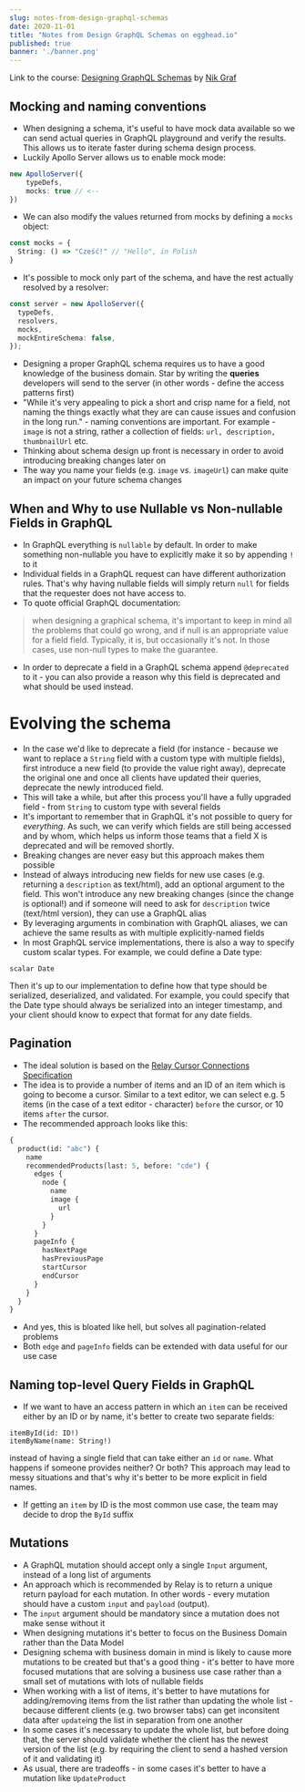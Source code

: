 ```yaml
---
slug: notes-from-design-graphql-schemas
date: 2020-11-01
title: "Notes from Design GraphQL Schemas on egghead.io"
published: true
banner: './banner.png'
---
```


Link to the course: [Designing GraphQL Schemas](**https://egghead.io/courses/designing-graphql-schemas-99db?af=6p5abz**) by [Nik Graf](https://egghead.io/instructors/nik-graf?af=6p5abz)

## Mocking and naming conventions

- When designing a schema, it's useful to have mock data available so we can send actual queries in GraphQL playground and verify the results. This allows us to iterate faster during schema design process.
- Luckily Apollo Server allows us to enable mock mode:

```ts
new ApolloServer({
	typeDefs,
	mocks: true // <--
})
```
- We can also modify the values returned from mocks by defining a `mocks` object:
```ts
const mocks = {
  String: () => "Cześć!" // "Hello", in Polish
}
```
- It's possible to mock only part of the schema, and have the rest actually resolved by a resolver:

```ts
const server = new ApolloServer({
  typeDefs,
  resolvers,
  mocks,
  mockEntireSchema: false,
});
````

- Designing a proper GraphQL schema requires us to have a good knowledge of the business domain. Star by writing the **queries** developers will send to the server (in other words - define the access patterns first)
- "While it's very appealing to pick a short and crisp name for a field, not naming the things exactly what they are can cause issues and confusion in the long run." - naming conventions are important. For example - `image` is not a string, rather a collection of fields: `url, description, thumbnailUrl` etc.
- Thinking about schema design up front is necessary in order to avoid introducing breaking changes later on
- The way you name your fields (e.g. `image` vs. `imageUrl`) can make quite an impact on your future schema changes

## When and Why to use Nullable vs Non-nullable Fields in GraphQL

- In GraphQL everything is `nullable` by default. In order to make something non-nullable you have to explicitly make it so by appending `!` to it
- Individual fields in a GraphQL request can have different authorization rules. That's why having nullable fields will simply return `null` for fields that the requester does not have access to.
- To quote official GraphQL documentation:

>when designing a graphical schema, it's important to keep in mind all the problems that could go wrong, and if null is an appropriate value for a field field. Typically, it is, but occasionally it's not. In those cases, use non-null types to make the guarantee.
- In order to deprecate a field in a GraphQL schema append `@deprecated` to it - you can also provide a reason why this field is deprecated and what should be used instead.

# Evolving the schema
- In the case we'd like to deprecate a field (for instance - because we want to replace a `String` field with a custom type with multiple fields), first introduce a new field (to provide the value right away), deprecate the original one and once all clients have updated their queries, deprecate the newly introduced field.
- This will take a while, but after this process you'll have a fully upgraded field - from `String` to custom type with several fields
- It's important to remember that in GraphQL it's not possible to query for *everything*. As such, we can verify which fields are still being accessed and by whom, which helps us inform those teams that a field X is deprecated and will be removed shortly.
- Breaking changes are never easy but this approach makes them possible
- Instead of always introducing new fields for new use cases (e.g. returning a `description` as text/html), add an optional argument to the field. This won't introduce any new breaking changes (since the change is optional!) and if someone will need to ask for `description` twice (text/html version), they can use a GraphQL alias
- By leveraging arguments in combination with GraphQL aliases, we can achieve the same results as with multiple explicitly-named fields
- In most GraphQL service implementations, there is also a way to specify custom scalar types. For example, we could define a Date type:

`scalar Date`

Then it's up to our implementation to define how that type should be serialized, deserialized, and validated. For example, you could specify that the Date type should always be serialized into an integer timestamp, and your client should know to expect that format for any date fields.

## Pagination
- The ideal solution is based on the [Relay Cursor Connections Specification](https://facebook.github.io/relay/graphql/connections.htm)
- The idea is to provide a number of items and an ID of an item which is going to become a cursor. Similar to a text editor, we can select e.g. 5 items (in the case of a text editor - character) `before` the cursor, or 10 items `after` the cursor.
- The recommended approach looks like this:
```graphql
{
  product(id: "abc") {
    name
    recommendedProducts(last: 5, before: "cde") {
      edges {
        node {
          name
          image {
            url
          }
        }
      }
      pageInfo {
        hasNextPage
        hasPreviousPage
        startCursor
        endCursor
      }
    }
  }
}
```
- And yes, this is bloated like hell, but solves all pagination-related problems
- Both `edge` and `pageInfo` fields can be extended with data useful for our use case

## Naming top-level Query Fields in GraphQL
- If we want to have an access pattern in which an `item` can be received either by an ID or by name, it's better to create two separate fields:

```
itemById(id: ID!)
itemByName(name: String!)
```

instead of having a single field that can take either an `id` or `name`. What happens if someone provides neither? Or both? This approach may lead to messy situations and that's why it's better to be more explicit in field names.
- If getting an `item` by ID is the most common use case, the team may decide to drop the `ById` suffix

## Mutations

- A GraphQL mutation should accept only a single `Input` argument, instead of a long list of arguments
- An approach which is recommended by Relay is to return a unique return payload for each mutation. In other words - every mutation should have a custom `input` and `payload` (output).
- The `input` argument should be mandatory since a mutation does not make sense without it
- When designing mutations it's better to focus on the Business Domain rather than the Data Model
- Designing schema with business domain in mind is likely to cause more mutations to be created but that's a good thing - it's better to have more focused mutations that are solving a business use case rather than a small set of mutations with lots of nullable fields
- When working with a list of items, it's better to have mutations for adding/removing items from the list rather than updating the whole list - because different clients (e.g. two browser tabs) can get inconsitent data after `update`ing the list in separation from one another
- In some cases it's necessary to update the whole list, but before doing that, the server should validate whether the client has the newest version of the list (e.g. by requiring the client to send a hashed version of it and validating it)
- As usual, there are tradeoffs - in some cases it's better to have a mutation like `UpdateProduct`
